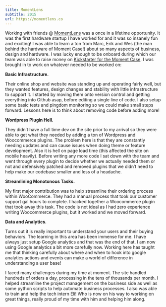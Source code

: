 ```yaml
---
title: MomentLens
subtitle: 2015
url: https://momentlens.co
---
```


Working with friends @ [MomentLens](//momentlens.co) was a once in a lifetime opportunity. It was the first hardware startup I have worked for and it was so insanely fun and exciting! I was able to learn a ton from Marc, Erik and Wes (the man behind the hardware of Moment Case!) about so many aspects of business, design and hardware. I was lucky enough to be onboard during which our team was able to raise money on [Kickstarter for the Moment Case](https://www.kickstarter.com/projects/584288471/moment-case-worlds-best-iphone-case-for-mobile-pho). I was brought in to work on whatever needed to be worked on:

<b>Basic Infrastructure.</b>
<p>
Their online shop and website was standing up and operating fairly well, but they wanted features, design changes and stability with little infrastructure to support it. I started by moving them onto version control and getting everything into Github asap, before editing a single line of code. I also setup some basic tests and pingdom monitoring so we could make small steps forward. Lessons here is to think about removing code before adding more!
</p>

<b>Wordpress Plugin Hell.</b>
<p>
They didn’t have a full time dev on the site prior to my arrival so they were able to get what they needed by adding a ton of Wordpress and Woocommerce plugins. The problem here is that they are constantly needing updates and can cause issues when doing theme or feature development. Also it is hell on page load time (this affected the site on mobile heavily). Before writing any more code I sat down with the team and went through every plugin to decide whether we actually needed them or not and defensively patched and removed plugins that we didn’t need to help make our codebase smaller and less of a headache.
</p>

<b>Streamlining Monotonous Tasks.</b>
<p>
My first major contribution was to help streamline their ordering process within WooCommerce. They had a manual process that took our customer support gal hours to complete. I hacked together a Woocommerce plugin that took away this task. The code is not ideal as I had zero experience writing Woocommerce plugins, but it worked and we moved forward.
</p>

<b>Data and Analytics.</b>
<p>
Turns out it is really important to understand your users and their buying behaviors. The learning in this area has been immense for me. I have always just setup Google analytics and that was the end of that. I am now using Google analytics a bit more carefully now. Working here has taught me that thinking carefully about where and when to hook into google analytics actions and events can make a world of difference in understanding a user base!
</p>

I faced many challenges during my time at moment. The site handled hundreds of orders a day, processing in the tens of thousands per month. I helped streamline the project management on the business side as well as some python scripts to help automate business processes. I also was able to train and help the tech intern Eli! Who is now on his way to working on great things, really proud of my time with him and helping him along.